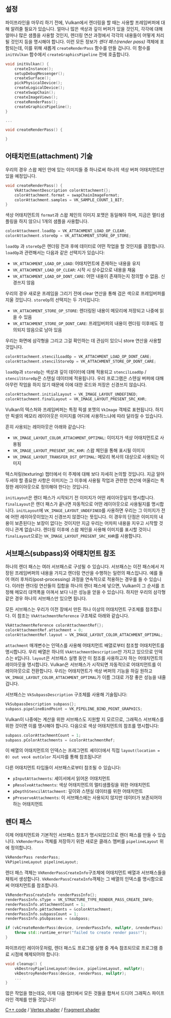 ## 설정

파이프라인을 마무리 하기 전에, Vulkan에서 렌더링을 할 때는 사용할 프레임버퍼에 대해 알려줄 필요가 있습니다. 얼마나 많은 색상과 깊이 버퍼가 있을 것인지, 각각에 대해 얼마나 많은 샘플을 사용할 것인지, 렌더링 연산 과정에서 각각의 내용들이 어떻게 처리될 것인지 등을 명시해야 합니다. 이런 모든 정보가 *렌더 패스(render pass)* 객체에 포함되는데, 이를 위해 새롭게 `createRenderPass` 함수를 만들 겁니다. 이 함수를 `initVulkan` 함수에서 `createGraphicsPipeline` 전에 호출합니다.

```c++
void initVulkan() {
    createInstance();
    setupDebugMessenger();
    createSurface();
    pickPhysicalDevice();
    createLogicalDevice();
    createSwapChain();
    createImageViews();
    createRenderPass();
    createGraphicsPipeline();
}

...

void createRenderPass() {

}
```

## 어태치먼트(attachment) 기술

우리의 경우 스왑 체인 안에 있는 이미지들 중 하나로써 하나의 색상 버퍼 어태치먼트만 있을 예정입니다.

```c++
void createRenderPass() {
    VkAttachmentDescription colorAttachment{};
    colorAttachment.format = swapChainImageFormat;
    colorAttachment.samples = VK_SAMPLE_COUNT_1_BIT;
}
```

색상 어태치먼트의 `format`과 스왑 체인의 이미지 포맷은 동일해야 하며, 지금은 멀티샘플링을 하지 않으니 1개의 샘플을 사용합니다.

```c++
colorAttachment.loadOp = VK_ATTACHMENT_LOAD_OP_CLEAR;
colorAttachment.storeOp = VK_ATTACHMENT_STORE_OP_STORE;
```

`loadOp` 과 `storeOp`은 렌더링 전과 후에 데이터로 어떤 작업을 할 것인지를 결정합니다. `loadOp`과 관련해서는 다음과 같은 선택지가 있습니다:

* `VK_ATTACHMENT_LOAD_OP_LOAD`: 어태치먼트에 존재하는 내용을 유지
* `VK_ATTACHMENT_LOAD_OP_CLEAR`: 시작 시 상수값으로 내용을 채움
* `VK_ATTACHMENT_LOAD_OP_DONT_CARE`: 어떤 내용이 존재하는지 정의할 수 없음. 신경쓰지 않음

우리의 경우 새로운 프레임을 그리기 전에 clear 연산을 통해 검은 색으로 프레임버퍼를 지울 것입니다. `storeOp`의 선택지는 두 가지입니다:

* `VK_ATTACHMENT_STORE_OP_STORE`: 렌더링된 내용이 메모리에 저장되고 나중에 읽을 수 있음
* `VK_ATTACHMENT_STORE_OP_DONT_CARE`: 프레임버퍼의 내용이 렌더링 이후에도 정의되지 않음으로 남아 있음

우리는 화면에 삼각형을 그리고 그걸 확인하는 데 관심이 있으니 store 연산을 사용할 것입니다.

```c++
colorAttachment.stencilLoadOp = VK_ATTACHMENT_LOAD_OP_DONT_CARE;
colorAttachment.stencilStoreOp = VK_ATTACHMENT_STORE_OP_DONT_CARE;
```

`loadOp`과 `storeOp`는 색상과 깊이 데이터에 대해 적용되고 `stencilLoadOp` /
`stencilStoreOp`은 스텐실 데이터에 적용됩니다. 우리 프로그램은 스텐실 버퍼에 대해 아무런 작업을 하지 않기 때문에 이에 대한 로드와 저장은 신경쓰지 않습니다.

```c++
colorAttachment.initialLayout = VK_IMAGE_LAYOUT_UNDEFINED;
colorAttachment.finalLayout = VK_IMAGE_LAYOUT_PRESENT_SRC_KHR;
```

Vulkan의 텍스처와 프레임버퍼는 특정 픽셀 포맷의 `VkImage` 객체로 표현됩니다. 하지만 픽셀의 메모리 레이아웃은 이미지를 어디에 사용하느냐에 따라 달라질 수 있습니다.

흔히 사용되는 레이아웃은 아래와 같습니다:

* `VK_IMAGE_LAYOUT_COLOR_ATTACHMENT_OPTIMAL`: 이미지가 색상 어태치먼트로 사용됨
* `VK_IMAGE_LAYOUT_PRESENT_SRC_KHR`: 스왑 체인을 통해 표시될 이미지
* `VK_IMAGE_LAYOUT_TRANSFER_DST_OPTIMAL`: 메모리 복사의 대상으로 사용되는 이미지

텍스처링(texturing) 챕터에서 이 주제에 대해 보다 자세히 논의할 것입니다. 지금 알아두셔야 할 중요한 사항은 이미지는 그 이후에 사용될 작업과 관련한 연산에 어울리는 특정한 레이아웃으로 정의해야 한다는 것입니다.

`initLayout`은 렌더 패스가 시작되기 전 이미지가 어떤 레이아웃일지 명시합니다. `finalLayout`은 렌더 패스가 끝나면 자동적으로 어떤 레이아웃으로 사용될지를 명시합니다. `initLayout`에 `VK_IMAGE_LAYOUT_UNDEFINED`를 사용하면 우리는 그 이미지가 전에 어떤 레이아웃이었는지 신경쓰지 않겠다는 뜻입니다. 이 경우의 단점은 이미지의 내용이 보존된다는 보장이 없다는 것이지만 지금 우리는 어차피 내용을 지우고 시작할 것이니 관계 없습니다. 렌더링 이후에 스왑 체인을 사용해 이미지를 표시할 것이니 `finalLayout`으로는 `VK_IMAGE_LAYOUT_PRESENT_SRC_KHR`를 사용합니다.

## 서브패스(subpass)와 어태치먼트 참조

하나의 렌더 패스는 여러 서브패스로 구성될 수 있습니다. 서브패스는 이전 패스에서 저장된 프레임버퍼의 내용을 가지고 렌더링 연산을 수행하는 일련의 패스입니다. 예를 들어 여러 후처리(post-processing) 과정을 연속적으로 적용하는 경우를 들 수 있습니다. 이러한 렌더링 연산들의 집합을 하나의 렌더 패스에 넣으면, Vulkan이 그 순서를 조정해 메모리 대역폭을 아껴서 보다 나은 성능을 얻을 수 있습니다. 하지만 우리의 삼각형 같은 경우 하나의 서브패스만 있으면 됩니다.

모든 서브패스는 우리가 이전 장에서 만든 하나 이상의 어태치먼트 구조체를 참조합니다. 이 참조는 `VkAttachmentReference` 구조체로 아래와 같습니다.

```c++
VkAttachmentReference colorAttachmentRef{};
colorAttachmentRef.attachment = 0;
colorAttachmentRef.layout = VK_IMAGE_LAYOUT_COLOR_ATTACHMENT_OPTIMAL;
```

`attachment` 매개변수는 인덱스를 사용해 어태치먼트 배열로부터 참조할 어태치먼트를 명시합니다. 우리 배열은 하나의 `VkAttachmentDescription`만 가지고 있으므로 인덱스는 `0`입니다. `layout`은 서브패스 실행 동안 이 참조를 사용하고자 하는 어태치먼트의 레이아웃을 명시합니다. Vulkan은 서브패스가 시작되면 자동적으로 어태치먼트를 이 레이아웃으로 전환합니다. 우리는 어태치먼트가 색상 버퍼의 기능을 하길 원하고 `VK_IMAGE_LAYOUT_COLOR_ATTACHMENT_OPTIMAL`가 이름 그대로 가장 좋은 성능을 내줄 겁니다.

서브패스는 `VkSubpassDescription` 구조체를 사용해 기술됩니다:

```c++
VkSubpassDescription subpass{};
subpass.pipelineBindPoint = VK_PIPELINE_BIND_POINT_GRAPHICS;
```

Vulkan이 나중에는 계산을 위한 서브패스도 지원할 지 모르므로, 그래픽스 서브패스를 위한 것이면 이를 명시해야 합니다. 다음으로 색상 어태치먼트의 참조를 명시합니다:

```c++
subpass.colorAttachmentCount = 1;
subpass.pColorAttachments = &colorAttachmentRef;
```

이 배열의 어태치먼트의 인덱스는 프래그먼트 셰이더에서 직접 `layout(location = 0) out vec4 outColor` 지시자를 통해 참조됩니다!

다른 어태치먼트 타입들이 서브패스로부터 참조될 수 있습니다:

* `pInputAttachments`: 셰이서에서 읽어온 어태치먼트
* `pResolveAttachments`: 색상 어태치먼트의 멀티샘플링을 위한 어태치먼트
* `pDepthStencilAttachment`: 깊이와 스텐실 데이터를 위한 어태치먼트
* `pPreserveAttachments`: 이 서브패스에는 사용되지 않지만 데이터가 보존되어야 하는 어태치먼트

## 렌더 패스

이제 어태치먼트와 기본적인 서브패스 참조가 명시되었으므로 렌더 패스를 만들 수 있습니다. `VkRenderPass` 객체를 저장하기 위한 새로운 클래스 멤버를 `pipelineLayout` 위에 정의합니다.

```c++
VkRenderPass renderPass;
VkPipelineLayout pipelineLayout;
```

렌더 패스 객체는 `VkRenderPassCreateInfo`구조체에 어태치먼트 배열과 서브패스들을 채워서 생성합니다. `VkRenderPassCreateInfo`객체는 그 배열의 인덱스를 명시함으로써 어태치먼트를 참조합니다.

```c++
VkRenderPassCreateInfo renderPassInfo{};
renderPassInfo.sType = VK_STRUCTURE_TYPE_RENDER_PASS_CREATE_INFO;
renderPassInfo.attachmentCount = 1;
renderPassInfo.pAttachments = &colorAttachment;
renderPassInfo.subpassCount = 1;
renderPassInfo.pSubpasses = &subpass;

if (vkCreateRenderPass(device, &renderPassInfo, nullptr, &renderPass) != VK_SUCCESS) {
    throw std::runtime_error("failed to create render pass!");
}
```

파이프라인 레이아웃처럼, 렌더 패스도 프로그램 실행 중 계속 참조되므로 프로그램 종료 시점에 해제되어야 합니다:

```c++
void cleanup() {
    vkDestroyPipelineLayout(device, pipelineLayout, nullptr);
    vkDestroyRenderPass(device, renderPass, nullptr);
    ...
}
```

많은 작업을 했는데요, 이제 다음 챕터에서 모든 것들을 합쳐서 드디어 그래픽스 파이프라인 객체를 만들 것입니다!

[C++ code](/code/11_render_passes.cpp) /
[Vertex shader](/code/09_shader_base.vert) /
[Fragment shader](/code/09_shader_base.frag)
